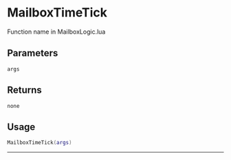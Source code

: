 # MailboxTimeTick
Function name in MailboxLogic.lua
## Parameters
`args`
## Returns
`none`
## Usage
```lua
MailboxTimeTick(args)
```
---

